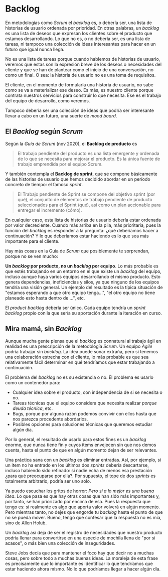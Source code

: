 # Backlog

En metodologías como _Scrum_ el _backlog_ es, o debería ser, una lista de historias de usuario ordenada por prioridad. En otras palabras, un _backlog_ es una lista de deseos que expresan los clientes sobre el producto que estamos desarrollando. Lo que no es, o no debería ser, es una lista de tareas, ni tampoco una colección de ideas interesantes para hacer en un futuro que igual nunca llega.

No es una lista de tareas porque cuando hablemos de historias de usuario, veremos que estas son la expresión breve de los deseos o necesidades del cliente y que se han de plantear como el inicio de una conversación, no como un final. O sea: la historia de usuario no es una toma de requisitos.

El cliente, en el momento de formularla una historia de usuario, no sabe como se va a materializar ese deseo. Es más, es nuestro cliente porque contrata nuestros servicios para construir lo que necesita. Ese es el trabajo del equipo de desarrollo, como veremos.

Tampoco debería ser una colección de ideas que podría ser interesante llevar a cabo en un futuro, una suerte de _mood board_.

## El _Backlog_ según _Scrum_

Según la _Guía de Scrum_ (nov 2020), el **Backlog de producto** es 

> El trabajo pendiente del producto es una lista emergente y ordenada de lo que se necesita para mejorar el producto. Es la única fuente de trabajo emprendida por el equipo Scrum.

Y también contempla el **Backlog de sprint**, que se compone básicamente de las historias de usuario que hemos decidido abordar en un período concreto de tiempo: el famoso _sprint_.

> El Trabajo pendiente de Sprint se compone del objetivo sprint (por qué), el conjunto de elementos de trabajo pendiente de producto seleccionados para el Sprint (qué), así como un plan accionable para entregar el incremento (cómo).

En cualquier caso, esta lista de historias de usuario debería estar ordenada por valor decreciente. Cuando más arriba en la pila, más prioritaria, pues la función del _backlog_ es responder a la pregunta: ¿qué deberíamos hacer a continuación? Y lo que deberíamos estar haciendo es lo que sea más importante para el cliente.

Hay más cosas en la Guía de _Scrum_ que posiblemente te sorprendan, porque no se ven mucho:

**Un _backlog_ por producto, no un _backlog_ por equipo**. Lo más probable es que estés trabajando en un entorno en el que existe un _backlog_ del equipo, incluso aunque haya varios equipos desarrollando el mismo producto. Esto genera dependencias, ineficiencias y silos, ya que ninguno de los equipos tendría una visión general. Un ejemplo del resultado es la típica situación de "estamos esperando a que otro equipo tenga...", "el otro equipo no tiene planeado esto hasta dentro de ...", etc.

El _product backlog_ debería ser único. Cada equipo tendría un _sprint backlog_ propio con la que sería su aportación durante la iteración en curso.

## Mira mamá, sin _Backlog_

Aunque mucha gente piensa que el _backlog_ es connatural al trabajo ágil en realidad es una prescripción de la metodología _Scrum_. Un equipo _Agile_ podría trabajar sin _backlog_. La idea puede sonar extraña, pero si tenemos una colaboración estrecha con el cliente, lo más probable es que sea relativamente fácil determinar en qué tendríamos que estar trabajando a continuación.

El problema del _backlog_ no es su existencia o no. El problema es usarlo como un contenedor para:

* Cualquier idea sobre el producto, con independencia de si se necesita o no.
* Tareas técnicas que el equipo considera que necesita realizar _porque deuda técnica_, etc.
* Bugs, porque por alguna razón podemos convivir con ellos hasta que nos parezca procedente abordarlos.
* Posibles opciones para soluciones técnicas que queremos estudiar algún día.

Por lo general, el resultado de usarlo para estos fines es un _backlog_ enorme, que nunca tiene fin y cuyos items envejecen sin que nos demos cuenta, hasta el punto de que en algún momento dejan de ser relevantes.

Una práctica sana con un _backlog_ es eliminar entradas. Así, por ejemplo, si un item no ha entrado en los últimos dos _sprints_ debería descartarse, incluso habiendo sido refinado: si nadie echa de menos esa prestación ¿para qué preocuparse por ella?. Por supuesto, el tope de dos _sprints_ es totalmente arbitrario, podría ser uno solo.

Ya puedo escuchar los gritos de horror: _Pero si a lo mejor es una buena idea_. Lo que pasa es que hay otras cosas que han sido más importantes y, por tanto, se han priorizado por encima de esa. Pues la respuesta que tengo es: si realmente es algo que aporta valor volverá en algún momento. Pero mientras tanto, no dejes que engorde tu _backlog_ hasta el punto de que no se pueda mover. Bueno, tengo que confesar que la respuesta no es mía, sino de Allen Holub.

Un _backlog_ así deja de ser el registro de necesidades que nuestro producto podría llenar para convertirse en una especie de mochila llena de "por si acasos", o más bien una colección de inseguridades.

Steve Jobs decía que para mantener el foco hay que decir no a muchas cosas, pero sobre todo a muchas buenas ideas. La moraleja de esta frase es precisamente que lo importante es identificar lo que tendríamos que estar haciendo ahora mismo. No lo que podríamos llegar a hacer algún día.
